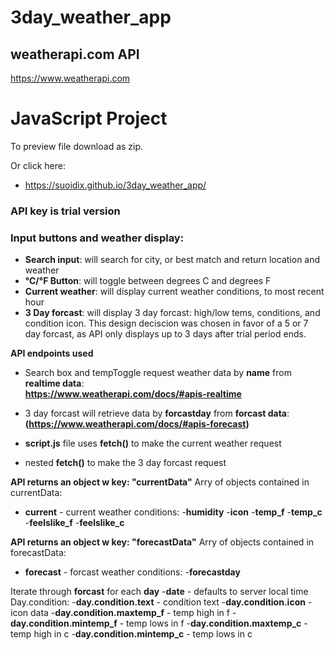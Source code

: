 # 3day_weather_app

## weatherapi.com API
https://www.weatherapi.com

# JavaScript Project
To preview file download as zip. 

Or click here: 
- https://suoidix.github.io/3day_weather_app/

### API key is trial version
### Input buttons and weather display: 
- **Search input**: will search for city, or best match and return location and weather
- **°C/°F Button**: will toggle between degrees C and degrees F
- **Current weather**: will display current weather conditions, to most recent hour
- **3 Day forcast**: will display 3 day forcast: high/low tems, conditions, and condition icon.
This design deciscion was chosen in favor of a 5 or 7 day forcast, as API only displays up to
3 days after trial period ends.

**API endpoints used**
- Search box and tempToggle request weather data by **name** from **realtime data**:  
**https://www.weatherapi.com/docs/#apis-realtime**  
- 3 day forcast will retrieve data by **forcastday** from **forcast data**:  
**(https://www.weatherapi.com/docs/#apis-forecast)**  

- **script.js** file uses **fetch()** to make the current weather request
- nested **fetch()** to make the 3 day forcast request

**API returns an object w key: "currentData"**
Arry of objects contained in currentData:
- **current** - current weather conditions:
                -**humidity**
                -**icon**
                -**temp_f**
                -**temp_c**
                -**feelslike_f**
                -**feelslike_c**

**API returns an object w key: "forecastData"**
Arry of objects contained in forecastData:
- **forecast** - forcast weather conditions:
                -**forecastday**

Iterate through **forcast** for each **day**
                -**date** - defaults to server local time
                Day.condition:
                    -**day.condition.text** - condition text
                    -**day.condition.icon** - icon data
                    -**day.condition.maxtemp_f** - temp high in f
                    -**day.condition.mintemp_f** - temp lows in f
                    -**day.condition.maxtemp_c** - temp high in c
                    -**day.condition.mintemp_c** - temp lows in c